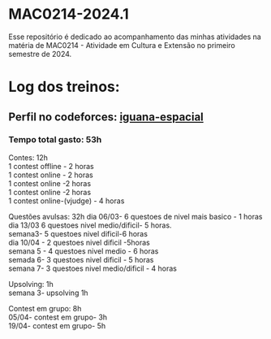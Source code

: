 # MAC0214-2024.1
Esse repositório é dedicado ao acompanhamento das minhas atividades na matéria de MAC0214 - Atividade em Cultura e Extensão no primeiro semestre de 2024.

# Log dos treinos:

## Perfil no codeforces: [iguana-espacial](https://codeforces.com/profile/Iguana-espacial)

### Tempo total gasto: 53h

Contes: 12h  
1 contest offline - 2 horas  
1 contest online - 2 horas  
1 contest online -2 horas  
1 contest online -2 horas  
1 contest online-(vjudge) - 4 horas  

Questões avulsas: 32h
dia 06/03- 6 questoes de nivel mais basico - 1 horas  
dia 13/03 6 questoes nivel medio/dificil- 5 horas.  
semana3- 5 questoes nivel dificil-6 horas  
dia 10/04 - 2 questoes nivel dificil -5horas  
semana 5 - 4 questoes nivel medio - 6 horas  
semada 6- 3 questoes nivel dificil - 5 horas  
semana 7- 3 questoes nivel medio/dificil - 4 horas  


Upsolving: 1h  
semana 3- upsolving 1h  

Contest em grupo: 8h  
05/04- contest em grupo- 3h  
19/04- contest em grupo- 5h  
